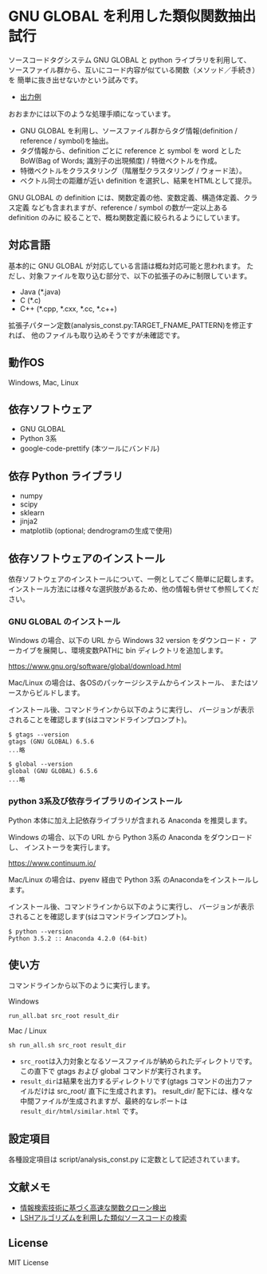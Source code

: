 # GNU GLOBAL を利用した類似関数抽出試行

ソースコードタグシステム GNU GLOBAL と python ライブラリを利用して、
ソースファイル群から、互いにコード内容が似ている関数（メソッド／手続き）を
簡単に抜き出せないかという試みです。

* [出力例](https://kondokazuhiro.github.io/fclust/example/html01/similar.html)

おおまかには以下のような処理手順になっています。

* GNU GLOBAL を利用し、ソースファイル群からタグ情報(definition / reference / symbol)を抽出。
* タグ情報から、definition ごとに reference と symbol を word とした
  BoW(Bag of Words; 識別子の出現頻度) / 特徴ベクトルを作成。
* 特徴ベクトルをクラスタリング（階層型クラスタリング / ウォード法）。
* ベクトル同士の距離が近い definition を選択し、結果をHTMLとして提示。

GNU GLOBAL の definition には、関数定義の他、変数定義、構造体定義、クラス定義
なども含まれますが、reference / symbol の数が一定以上ある definition のみに
絞ることで、概ね関数定義に絞られるようにしています。


## 対応言語

基本的に GNU GLOBAL が対応している言語は概ね対応可能と思われます。
ただし、対象ファイルを取り込む部分で、以下の拡張子のみに制限しています。

* Java (*.java)
* C (*.c)
* C++ (*.cpp, *.cxx, *.cc, *.c++)

拡張子パターン定数(analysis_const.py:TARGET_FNAME_PATTERN)を修正すれば、
他のファイルも取り込めそうですが未確認です。


## 動作OS

Windows, Mac, Linux


## 依存ソフトウェア

* GNU GLOBAL
* Python 3系
* google-code-prettify (本ツールにバンドル)


## 依存 Python ライブラリ

* numpy
* scipy
* sklearn
* jinja2
* matplotlib (optional; dendrogramの生成で使用)


## 依存ソフトウェアのインストール

依存ソフトウェアのインストールについて、一例としてごく簡単に記載します。
インストール方法には様々な選択肢があるため、他の情報も併せて参照してください。

### GNU GLOBAL のインストール

Windows の場合、以下の URL から Windows 32 version をダウンロード・
アーカイブを展開し、環境変数PATHに bin ディレクトリを追加します。

https://www.gnu.org/software/global/download.html

Mac/Linux の場合は、各OSのパッケージシステムからインストール、
またはソースからビルドします。

インストール後、コマンドラインから以下のように実行し、
バージョンが表示されることを確認します(`$`はコマンドラインプロンプト)。

```
$ gtags --version
gtags (GNU GLOBAL) 6.5.6
...略
```


```
$ global --version
global (GNU GLOBAL) 6.5.6
...略
```

### python 3系及び依存ライブラリのインストール

Python 本体に加え上記依存ライブラリが含まれる Anaconda を推奨します。

Windows の場合、以下の URL から Python 3系の Anaconda をダウンロードし、
インストーラを実行します。

https://www.continuum.io/

Mac/Linux の場合は、pyenv 経由で Python 3系 のAnacondaをインストールします。

インストール後、コマンドラインから以下のように実行し、
バージョンが表示されることを確認します(`$`はコマンドラインプロンプト)。

```
$ python --version
Python 3.5.2 :: Anaconda 4.2.0 (64-bit)
```

## 使い方

コマンドラインから以下のように実行します。

Windows
```
run_all.bat src_root result_dir
```

Mac / Linux
```
sh run_all.sh src_root result_dir
```

* `src_root`は入力対象となるソースファイルが納められたディレクトリです。
  この直下で gtags および global コマンドが実行されます。
* `result_dir`は結果を出力するディレクトリです(gtags コマンドの出力ファイルだけは
  src_root/ 直下に生成されます)。
  result_dir/ 配下には、様々な中間ファイルが生成されますが、最終的なレポートは
  `result_dir/html/similar.html` です。


## 設定項目

各種設定項目は script/analysis_const.py に定数として記述されています。


## 文献メモ

* [情報検索技術に基づく高速な関数クローン検出](https://pdfs.semanticscholar.org/ba9c/317756fb3c0e855277b9e7b6323c840d39d4.pdf)
* [LSHアルゴリズムを利用した類似ソースコードの検索](http://sel.ist.osaka-u.ac.jp/lab-db/betuzuri/archive/1021/1021.pdf)

## License

MIT License
